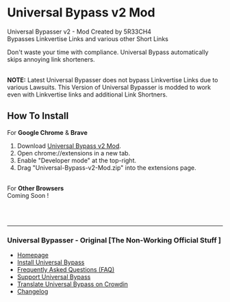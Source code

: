 # Universal Bypass v2 Mod
Universal Bypasser v2 - Mod Created by 5R33CH4 <br>
Bypasses Linkvertise Links and various other Short Links <br>

Don't waste your time with compliance. Universal Bypass automatically skips annoying link shorteners.<br> <br>

**NOTE:** Latest Universal Bypasser does not bypass Linkvertise Links due to various Lawsuits. This Version of Universal Bypasser is modded to work even with Linkvertise links and additional Link Shortners.

## How To Install

 For **Google Chrome** & **Brave**<br>
1. Download [Universal Bypass v2 Mod](https://github.com/sr2echa/Universal-Bypass-v2-Mod/releases/download/v2.0/Universal-Bypass-v2-Mod.zip).
2. Open chrome://extensions in a new tab.
3. Enable "Developer mode" at the top-right.
4. Drag "Universal-Bypass-v2-Mod.zip" into the extensions page.
<br><br>

For **Other Browsers** <br>
Coming Soon ! 

<br><br>

--------------------------------------------------------------------------------------------
### Universal Bypasser - Original [The Non-Working Official Stuff ]

- [Homepage](https://universal-bypass.org)
- [Install Universal Bypass](https://universal-bypass.org/install)
- [Frequently Asked Questions (FAQ)](https://universal-bypass.org/faq)
- [Support Universal Bypass](https://universal-bypass.org/support)
- [Translate Universal Bypass on Crowdin](https://crowdin.com/project/bypass)
- [Changelog](https://universal-bypass.org/changelog)


